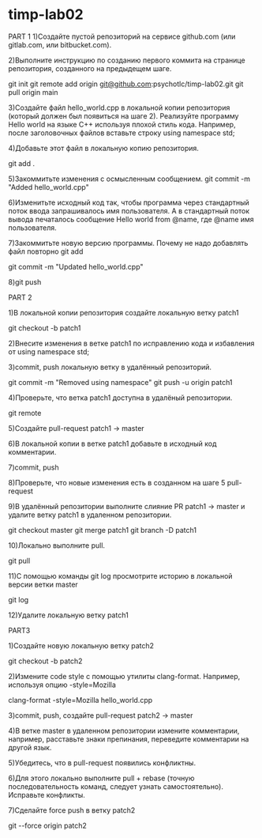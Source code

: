 # timp-lab02

PART 1
1)Создайте пустой репозиторий на сервисе github.com (или gitlab.com, или bitbucket.com).

2)Выполните инструкцию по созданию первого коммита на странице репозитория, созданного на предыдещем шаге.

git init
git remote add origin git@github.com:psychotlc/timp-lab02.git
git pull origin main

3)Создайте файл hello_world.cpp в локальной копии репозитория (который должен был появиться на шаге 2). Реализуйте программу Hello world на языке C++ используя плохой стиль кода. Например, после заголовочных файлов вставьте строку using namespace std;

4)Добавьте этот файл в локальную копию репозитория.

git add .


5)Закоммитьте изменения с осмысленным сообщением.
git commit -m "Added hello_world.cpp"

6)Изменитьте исходный код так, чтобы программа через стандартный поток ввода запрашивалось имя пользователя. А в стандартный поток вывода печаталось сообщение Hello world from @name, где @name имя пользователя.

7)Закоммитьте новую версию программы. Почему не надо добавлять файл повторно git add

git commit -m "Updated hello_world.cpp"

8)git push

PART 2

1)В локальной копии репозитория создайте локальную ветку patch1

git checkout -b patch1

2)Внесите изменения в ветке patch1 по исправлению кода и избавления от using namespace std;

3)commit, push локальную ветку в удалённый репозиторий.

git commit -m "Removed using namespace"
git push -u origin patch1

4)Проверьте, что ветка patch1 доступна в удалёный репозитории.

git remote

5)Создайте pull-request patch1 -> master

6)В локальной копии в ветке patch1 добавьте в исходный код комментарии.

7)commit, push

8)Проверьте, что новые изменения есть в созданном на шаге 5 pull-request

9)В удалённый репозитории выполните слияние PR patch1 -> master и удалите ветку patch1 в удаленном репозитории.

git checkout master
git merge patch1
git branch -D patch1

10)Локально выполните pull.

git pull

11)С помощью команды git log просмотрите историю в локальной версии ветки master

git log

12)Удалите локальную ветку patch1

PART3

1)Создайте новую локальную ветку patch2

git checkout -b patch2

2)Измените code style с помощью утилиты clang-format. Например, используя опцию -style=Mozilla

clang-format -style=Mozilla hello_world.cpp

3)commit, push, создайте pull-request patch2 -> master

4)В ветке master в удаленном репозитории измените комментарии, например, расставьте знаки препинания, переведите комментарии на другой язык.

5)Убедитесь, что в pull-request появились конфликтны.

6)Для этого локально выполните pull + rebase (точную последовательность команд, следует узнать самостоятельно). Исправьте конфликты.

7)Сделайте force push в ветку patch2

git --force origin patch2
